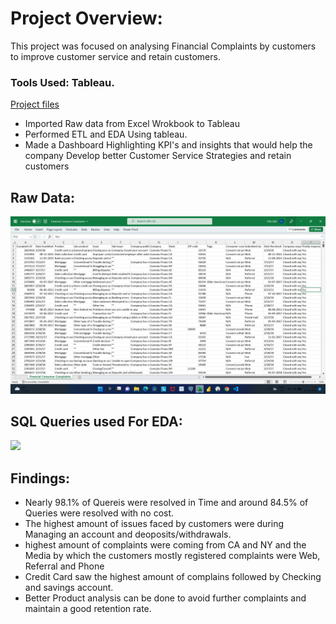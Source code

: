 # Project Overview:
This project was focused on analysing Financial Complaints by customers to improve customer service and retain customers.

### Tools Used: Tableau.
[Project files](https://github.com/shoaibhub/Project_2)
* Imported Raw data from Excel Wrokbook to Tableau
* Performed ETL and EDA Using tableau.
* Made a Dashboard Highlighting KPI's and insights that would help the company Develop better Customer Service Strategies and retain customers

## Raw Data:
![](/Images/Screenshot%20(19).png)

## SQL Queries used For EDA:
![](/images/SQL_QUERIES_FOR_EDA.png)

## Findings:
* Nearly 98.1% of Quereis were resolved in Time and around 84.5% of Queries were resolved with no cost.
* The highest amount of issues faced by customers were during Managing an account and deoposits/withdrawals.
* highest amount of complaints were coming from CA and NY and the Media by which the customers mostly registered complaints were Web, Referral and Phone
* Credit Card saw the highest amount of complains followed by Checking and savings account.
* Better Product analysis can be done to avoid further complaints and maintain a good retention rate.
